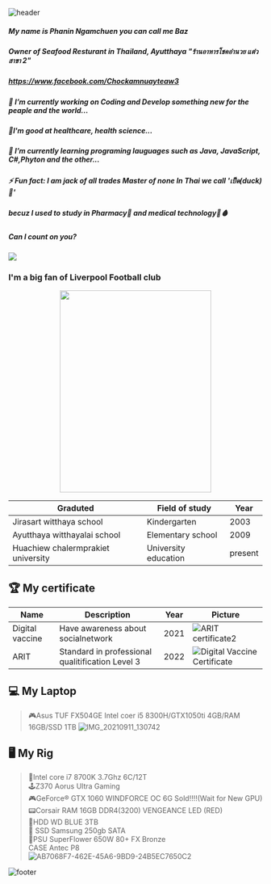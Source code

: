 ![header](https://capsule-render.vercel.app/api?type=wave&color=0:581845,100:FF5733&height=250&section=header&text=Hi%20There!%20Welcome&fontSize=90)
##### My name is Phanin Ngamchuen you can call me Baz
##### Owner of Seafood Resturant in Thailand, Ayutthaya "ร้านอาหารโชคอำนวย แต๋ว สาขา 2"  
##### https://www.facebook.com/Chockamnuayteaw3
##### 🔭 I’m currently working on Coding and Develop something new for the peaple and the world...  
##### :muscle:I'm good at healthcare, health science...
##### 🌱 I’m currently learning programing lauguages such as Java, JavaScript, C#,Phyton and the other...  
##### ⚡ Fun fact: I am jack of all trades Master of none In Thai we call 'เป็ด(duck)🦆'  
##### becuz I used to study in Pharmacy:pill: and medical technology:syringe::drop_of_blood:  	
##### Can I count on you?  
![](https://komarev.com/ghpvc/?username=your-github-username&color=red)  
### I'm a big fan of Liverpool Football club  


<p align="center">
  <img width="300" height="400" src="https://user-images.githubusercontent.com/88023631/161920755-dbc24076-b253-4be0-89f9-750de03edf56.jpg">
</p>

|  Graduted  |  Field of study  |  Year  | 
| ------------- | ------------- | ------------- |
|  Jirasart witthaya school  |  Kindergarten  |2003  |
|  Ayutthaya witthayalai school  |  Elementary school  |  2009  |
|  Huachiew chalermprakiet university  |  University education  |  present  |      

## :trophy:	My certificate 
|  Name  |  Description  |  Year  |  Picture  |
| ------------- | ------------- | ------------- | ------------- |
|  Digital vaccine  |  Have awareness about socialnetwork  |  2021  |  ![ARIT certificate2](https://user-images.githubusercontent.com/88023631/161981497-06f876af-531e-4b4e-a0d0-72859ffbf2ae.png)  |
|  ARIT  |  Standard in professional qualitification Level 3  |  2022  |  ![Digital Vaccine Certificate](https://user-images.githubusercontent.com/88023631/161981930-51aa3512-a43c-4799-a592-e91fd7190d7d.png)  |




## 💻 My Laptop
> 🎮Asus TUF FX504GE Intel coer i5 8300H/GTX1050ti 4GB/RAM 16GB/SSD 1TB
![IMG_20210911_130742](https://user-images.githubusercontent.com/88023631/161929310-55a8f4b6-4958-40d2-af82-b636c04772ba.jpg)  
## 🖥️ My Rig  
> 🧠Intel core i7 8700K 3.7Ghz 6C/12T  
> 🕹️Z370 Aorus Ultra Gaming  
> 🎮GeForce® GTX 1060 WINDFORCE OC 6G Sold!!!!(Wait for New GPU)  
> 📟Corsair RAM 16GB DDR4(3200) VENGEANCE LED (RED)  
> 🧩HDD WD BLUE 3TB  
> 🎰	SSD Samsung 250gb SATA  
> 🔋PSU SuperFlower 650W 80+ FX Bronze  
> CASE Antec P8  
![AB7068F7-462E-45A6-9BD9-24B5EC7650C2](https://user-images.githubusercontent.com/88023631/161930939-aef9602c-0050-41b6-867f-3c5e93fa366b.jpeg)

![footer](https://capsule-render.vercel.app/api?section=footer&type=wave&color=0:581845,100:FF5733&height=250&fontSize=90)


<!--
**ZibomiN/ZibomIN** is a ✨ _special_ ✨ repository because its `README.md` (this file) appears on your GitHub profile.

Here are some ideas to get you started:

- My name is Phanin Ngamchuen you can call me Baz
🔭 I’m currently working on Coding and Develop something
- 🌱 I’m currently learning ...
- 👯 I’m looking to collaborate on ...
- 🤔 I’m looking for help with ...
- 💬 Ask me about ...
- 📫 How to reach me: ...
- 😄 Pronouns: ...
- ⚡ Fun fact: ...
-->
